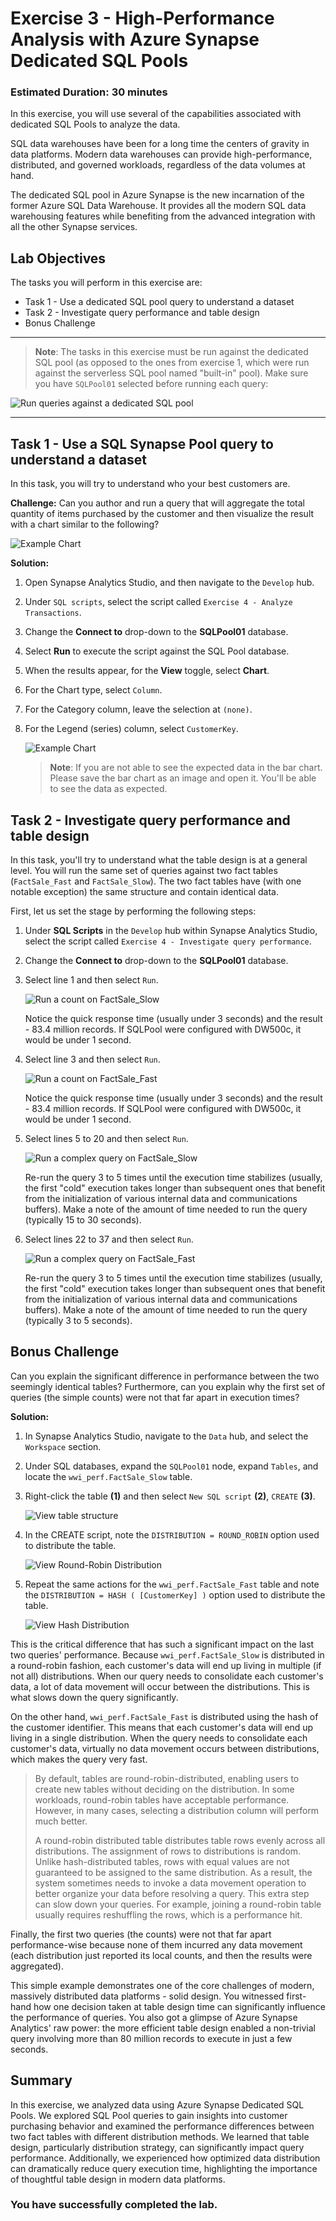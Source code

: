 # Exercise 3 - High-Performance Analysis with Azure Synapse Dedicated SQL Pools

### Estimated Duration: 30 minutes

In this exercise, you will use several of the capabilities associated with dedicated SQL Pools to analyze the data.

SQL data warehouses have been for a long time the centers of gravity in data platforms. Modern data warehouses can provide high-performance, distributed, and governed workloads, regardless of the data volumes at hand.

The dedicated SQL pool in Azure Synapse is the new incarnation of the former Azure SQL Data Warehouse. It provides all the modern SQL data warehousing features while benefiting from the advanced integration with all the other Synapse services.

## Lab Objectives

The tasks you will perform in this exercise are:

- Task 1 - Use a dedicated SQL pool query to understand a dataset
- Task 2 - Investigate query performance and table design
- Bonus Challenge

---

> **Note**: The tasks in this exercise must be run against the dedicated SQL pool (as opposed to the ones from exercise 1, which were run against the serverless SQL pool
named "built-in" pool). Make sure you have `SQLPool01` selected before running each query:

![Run queries against a dedicated SQL pool](/media/ex04-run-on-sql-pool.1.png)

---

## Task 1 - Use a SQL Synapse Pool query to understand a dataset

In this task, you will try to understand who your best customers are.

**Challenge:** Can you author and run a query that will aggregate the total quantity of items purchased by the customer and then visualize the result with a chart similar to the following?

![Example Chart](media/ex05-chart-sample.1.png "Example chart")

**Solution:**

1. Open Synapse Analytics Studio, and then navigate to the `Develop` hub.
2. Under `SQL scripts`, select the script called `Exercise 4 - Analyze Transactions`.
3. Change the **Connect to** drop-down to the **SQLPool01** database.
4. Select **Run** to execute the script against the SQL Pool database.
5. When the results appear, for the **View** toggle, select **Chart**.
6. For the Chart type, select `Column`.
7. For the Category column, leave the selection at `(none)`.
8. For the Legend (series) column, select `CustomerKey`.

   ![Example Chart](media/ex05-chart.1.png "Example chart")

   >**Note**: If you are not able to see the expected data in the bar chart. Please save the bar chart as an image and open it. You'll be able to see the data as expected.

## Task 2 - Investigate query performance and table design

In this task, you'll try to understand what the table design is at a general level. You will run the same set of queries against two fact tables (`FactSale_Fast` and `FactSale_Slow`). The two fact tables have (with one notable exception) the same structure and contain identical data.

First, let us set the stage by performing the following steps:

1. Under **SQL Scripts** in the `Develop` hub within Synapse Analytics Studio, select the script called `Exercise 4 - Investigate query performance`.
2. Change the **Connect to** drop-down to the **SQLPool01** database.
3. Select line 1 and then select `Run`.

   ![Run a count on FactSale_Slow](media/ex04-query-selection-01.1.png "Run script")

     Notice the quick response time (usually under 3 seconds) and the result - 83.4 million records. If SQLPool were configured with DW500c, it would be under 1   second.

4. Select line 3 and then select `Run`.

   ![Run a count on FactSale_Fast](media/ex04-query-selection-02.1.png "Run script")

     Notice the quick response time (usually under 3 seconds) and the result - 83.4 million records. If SQLPool were configured with DW500c, it would be under 1 second.

5. Select lines 5 to 20 and then select `Run`.

   ![Run a complex query on FactSale_Slow](media/ex04-query-selection-03.1.png "Run script")

     Re-run the query 3 to 5 times until the execution time stabilizes (usually, the first "cold" execution takes longer than subsequent ones that benefit from the initialization of various internal data and communications buffers). Make a note of the amount of time needed to run the query (typically 15 to 30 seconds).

6. Select lines 22 to 37 and then select `Run`.

   ![Run a complex query on FactSale_Fast](media/ex04-query-selection-04.1.png "Run script")

     Re-run the query 3 to 5 times until the execution time stabilizes (usually, the first "cold" execution takes longer than subsequent ones that benefit from the initialization of various internal data and communications buffers). Make a note of the amount of time needed to run the query (typically 3 to 5 seconds).

<!--
  > **Congratulations** on completing the task! Now, it's time to validate it. Here are the steps:
	
  - Hit the Validate button for the corresponding task. If you receive a success message, you can proceed to the next task. 
  - If not, carefully read the error message and retry the step, following the instructions in the lab guide.
  - If you need any assistance, please contact us at cloudlabs-support@spektrasystems.com. We are available 24/7 to help you out.

<validation step="588ca3b4-a20e-414f-889e-28331d3962ad" />
-->

## Bonus Challenge

Can you explain the significant difference in performance between the two seemingly identical tables? Furthermore, can you explain why the first set of queries (the simple counts) were not that far apart in execution times?

**Solution:**

1. In Synapse Analytics Studio, navigate to the `Data` hub, and select the `Workspace` section.
2. Under SQL databases, expand the `SQLPool01` node, expand `Tables`, and locate the `wwi_perf.FactSale_Slow` table.
3. Right-click the table **(1)** and then select `New SQL script` **(2)**, `CREATE` **(3)**.

   ![View table structure](./media/EX3-bonus-S3.png "Table structure")

4. In the CREATE script, note the `DISTRIBUTION = ROUND_ROBIN` option used to distribute the table.

   ![View Round-Robin Distribution](media/ex04-view-round-robin.1.png "Round-Robin Distribution")

5. Repeat the same actions for the `wwi_perf.FactSale_Fast` table and note the `DISTRIBUTION = HASH ( [CustomerKey] )` option used to distribute the table.

   ![View Hash Distribution](media/ex04-view-hash-distribution.1.png "Hash Distribution")

This is the critical difference that has such a significant impact on the last two queries' performance. Because `wwi_perf.FactSale_Slow` is distributed in a round-robin fashion, each customer's data will end up living in multiple (if not all) distributions. When our query needs to consolidate each customer's data, a lot of data movement will occur between the distributions. This is what slows down the query significantly.

On the other hand, `wwi_perf.FactSale_Fast` is distributed using the hash of the customer identifier. This means that each customer's data will end up living in a single distribution. When the query needs to consolidate each customer's data, virtually no data movement occurs between distributions, which makes the query very fast.

> By default, tables are round-robin-distributed, enabling users to create new tables without deciding on the distribution. In some workloads, round-robin tables have acceptable performance. However, in many cases, selecting a distribution column will perform much better.
>
> A round-robin distributed table distributes table rows evenly across all distributions. The assignment of rows to distributions is random. Unlike hash-distributed tables, rows with equal values are not guaranteed to be assigned to the same distribution. As a result, the system sometimes needs to invoke a data movement operation to better organize your data before resolving a query. This extra step can slow down your queries. For example, joining a round-robin table usually requires reshuffling the rows, which is a performance hit.

Finally, the first two queries (the counts) were not that far apart performance-wise because none of them incurred any data movement (each distribution just reported its local counts, and then the results were aggregated).

This simple example demonstrates one of the core challenges of modern, massively distributed data platforms - solid design. You witnessed first-hand how one decision taken at table design time can significantly influence the performance of queries. You also got a glimpse of Azure Synapse Analytics' raw power: the more efficient table design enabled a non-trivial query involving more than 80 million records to execute in just a few seconds.

## Summary 

In this exercise, we analyzed data using Azure Synapse Dedicated SQL Pools. We explored SQL Pool queries to gain insights into customer purchasing behavior and examined the performance differences between two fact tables with different distribution methods. We learned that table design, particularly distribution strategy, can significantly impact query performance. Additionally, we experienced how optimized data distribution can dramatically reduce query execution time, highlighting the importance of thoughtful table design in modern data platforms.

### You have successfully completed the lab.

